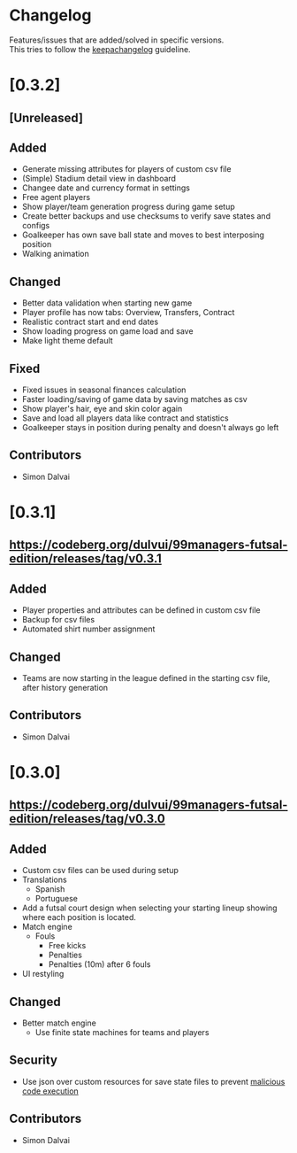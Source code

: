 <!--
SPDX-FileCopyrightText: 2023 Simon Dalvai <info@simondalvai.org>

SPDX-License-Identifier: CC0-1.0
-->

# Changelog
Features/issues that are added/solved in specific versions.  
This tries to follow the [keepachangelog](https://keepachangelog.com/en/1.1.0/) guideline.
# [0.3.2]
## [Unreleased]

## Added
- Generate missing attributes for players of custom csv file
- (Simple) Stadium detail view in dashboard
- Changee date and currency format in settings
- Free agent players
- Show player/team generation progress during game setup
- Create better backups and use checksums to verify save states and configs
- Goalkeeper has own save ball state and moves to best interposing position
- Walking animation

## Changed
- Better data validation when starting new game
- Player profile has now tabs: Overview, Transfers, Contract
- Realistic contract start and end dates
- Show loading progress on game load and save
- Make light theme default

## Fixed
- Fixed issues in seasonal finances calculation
- Faster loading/saving of game data by saving matches as csv
- Show player's hair, eye and skin color again
- Save and load all players data like contract and statistics
- Goalkeeper stays in position during penalty and doesn't always go left

## Contributors
- Simon Dalvai

# [0.3.1]
## https://codeberg.org/dulvui/99managers-futsal-edition/releases/tag/v0.3.1

## Added
- Player properties and attributes can be defined in custom csv file
- Backup for csv files
- Automated shirt number assignment

## Changed
- Teams are now starting in the league defined in the starting csv file, after history generation

## Contributors
- Simon Dalvai

# [0.3.0]
## https://codeberg.org/dulvui/99managers-futsal-edition/releases/tag/v0.3.0

## Added
- Custom csv files can be used during setup
- Translations
    - Spanish
    - Portuguese
- Add a futsal court design when selecting your starting lineup showing where each position is located.
- Match engine
    - Fouls
        - Free kicks
        - Penalties
        - Penalties (10m) after 6 fouls
- UI restyling

## Changed
- Better match engine
    - Use finite state machines for teams and players

## Security
- Use json over custom resources for save state files to prevent [malicious code execution](https://github.com/godotengine/godot-proposals/issues/4925)

## Contributors
- Simon Dalvai


